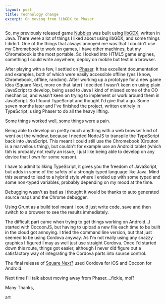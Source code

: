 ```yaml
---
layout: post
title: Technology change
excerpt: On moving from libGDX to Phaser
---
```


So, my previously released game [Nubbles](/nubbles) was built using [libGDX](https://libgdx.badlogicgames.com/), written in Java. There were a lot of things I liked about using libGDX, and some things I didn't. One of the things that always annoyed me was that I couldn't use my Chromebook to work on games, I have other machines, but my Chromebook is the most portable. So I looked into HTML5 game engines, something I could write anywhere, deploy on mobile but test in a browser.

After playing with a few, I settled on [Phaser](http://phaser.io/). It has excellent documentation and examples, both of which were easily accessible offline (yes I know, Chromebook, offline, random). After working up a prototype for a new game idea (Square Next, more on that later) I decided I wasn't keen on using plain JavaScript to develop, being used to Java I kind of missed some of the OO mechanics, and wasn't keen on trying to implement or work around them in JavaScript. So I found TypeScript and thought I'd give that a go. Some seven months later and I've finished the project, written entirely in TypeScript, using Phaser to do all the heavy lifting.

Some things worked well, some things were a pain.

Being able to develop on pretty much anything with a web browser kind of went out the window, because I needed NodeJS to transpile the TypeScript back into JavaScript. This meant I could still use the Chromebook (Crouton is a marvellous thing), but couldn't for example use an Android tablet (which tbh is probably not really an issue, I just like being able to develop on any device that I own for some reason).

I have to admit to liking TypeScript, it gives you the freedom of JavaScript, but adds in some of the safety of a strongly typed language like Java. Mind this seemed to lead to a hybrid style where I ended up with some typed and some non-typed variables, probably depending on my mood at the time.

Debugging wasn't as bad as I thought it would be thanks to auto generated source maps and the Chrome debugger.

Using Grunt as a build tool meant I could just write code, save and then switch to a browser to see the results immediately.

The difficult part came when trying to get things working on Android...I started with CocoonJS, but having to upload a new file each time to be built in the cloud got annoying. I tried the command line version, but that just seemed to be using Cordova anyway. As I'm not really using any snazzy graphics I figured I may as well just use straight Cordova. Once I'd started down this route, things got easier, although I never did figure out a satisfactory way of integrating the Cordova parts into source control.

The final release of [Square Next?](/square-next) used Cordova for iOS and Cocoon for Android.

Next time I'll talk about moving away from Phaser....fickle, moi?


Many Thanks,


art
